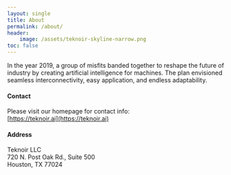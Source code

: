 ```yaml
---
layout: single
title: About
permalink: /about/
header:
    image: /assets/teknoir-skyline-narrow.png
toc: false
---
```


In the year 2019, a group of misfits banded together to reshape the future of industry by creating artificial 
intelligence for machines. The plan envisioned seamless interconnectivity, easy application, and endless adaptability.

#### Contact
Please visit our homepage for contact info:<br>
[https://teknoir.ai](https://teknoir.ai)


#### Address
Teknoir LLC <br>
720 N. Post Oak Rd., Suite 500 <br>
Houston, TX 77024 <br>


